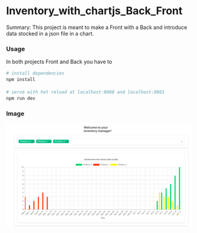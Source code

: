 # Inventory_with_chartjs_Back_Front

Summary: This project is meant to make a Front with a Back and introduce data stocked in a json file in a chart.

### Usage

In both projects Front and Back you have to

```bash
# install dependencies
npm install

# serve with hot reload at localhost:8080 and localhost:8081
npm run dev
```

### Image

![Chart Image](https://github.com/FGaribot/Inventory_with_chartjs_Back_Front/blob/master/Chart-Image.png?raw=true)

